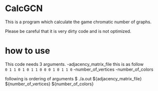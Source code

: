 # CalcGCN
This is a program which calculate the game chromatic number of graphs.

Please be careful that it is very dirty code and is not optimized.

# how to use
This code needs 3 arguments.
  -adjacency_matrix_file
    this is as follow
    ```
     0 1 1 0
     1 0 1 1
     0 0 0 1
     0 1 1 0
     ```
  -number_of_vertices
  -number_of_colors
  
following is ordering of arguments
$ ./a.out ${adjacency_matrix_file} ${number_of_vertices} ${number_of_colors}
